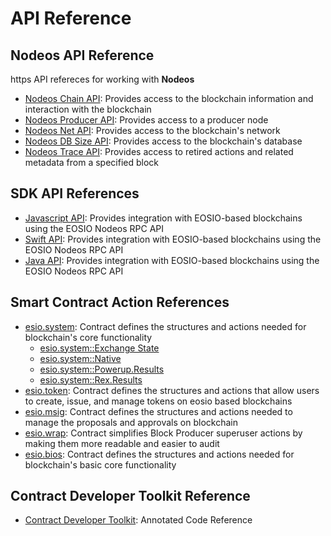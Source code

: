 # API Reference #

## Nodeos API Reference ##

https API refereces for working with **Nodeos**
- [Nodeos Chain API](https://docs.eosnetwork.com/reference/mandel-plugins/chain_api.html): Provides access to the blockchain information and interaction with the blockchain
- [Nodeos Producer API](https://docs.eosnetwork.com/reference/mandel-plugins/producer_api.html): Provides access to a producer node
- [Nodeos Net API](https://docs.eosnetwork.com/reference/mandel-plugins/net_api.html): Provides access to the blockchain's network
- [Nodeos DB Size API](https://docs.eosnetwork.com/reference/mandel-plugins/db_size_api.html): Provides access to the blockchain's database
- [Nodeos Trace API](https://docs.eosnetwork.com/reference/mandel-plugins/trace_api.html): Provides access to retired actions and related metadata from a specified block


## SDK API References ##
- [Javascript API](/eosdocs/client-side/jsdocs/modules): Provides integration with EOSIO-based blockchains using the EOSIO Nodeos RPC API
- [Swift API](/eosdocs/client-side/swiftdocs/): Provides integration with EOSIO-based blockchains using the EOSIO Nodeos RPC API
- [Java API](https://docs.eosnetwork.com/reference/javadocs): Provides integration with EOSIO-based blockchains using the EOSIO Nodeos RPC API

## Smart Contract Action References ##

- [esio.system](https://docs.eosnetwork.com/reference/mandel-contracts/classeosiosystem_1_1system__contract.html): Contract defines the structures and actions needed for blockchain's core functionality
    - [esio.system::Exchange State](https://docs.eosnetwork.com/reference/mandel-contracts/structeosiosystem_1_1exchange__state.html)
    - [esio.system::Native](https://docs.eosnetwork.com/reference/mandel-contracts/classeosiosystem_1_1native.html)
    - [esio.system::Powerup.Results](https://docs.eosnetwork.com/reference/mandel-contracts/classpowup__results.html)
    - [esio.system::Rex.Results](https://docs.eosnetwork.com/reference/mandel-contracts/classrex__results.html)
- [esio.token](https://docs.eosnetwork.com/reference/mandel-contracts/classeosio_1_1token.html): Contract defines the structures and actions that allow users to create, issue, and manage tokens on eosio based blockchains
- [esio.msig](https://docs.eosnetwork.com/reference/mandel-contracts/classeosio_1_1multisig.html): Contract defines the structures and actions needed to manage the proposals and approvals on blockchain
- [esio.wrap](https://docs.eosnetwork.com/reference/mandel-contracts/classeosio_1_1wrap.html): Contract simplifies Block Producer superuser actions by making them more readable and easier to audit
- [esio.bios](https://docs.eosnetwork.com/reference/mandel-contracts/classeosiobios_1_1bios.html): Contract defines the structures and actions needed for blockchain's basic core functionality

## Contract Developer Toolkit Reference ##
- [Contract Developer Toolkit](https://docs.eosnetwork.com/reference/mandel-cdt/annotated.html): Annotated Code Reference
